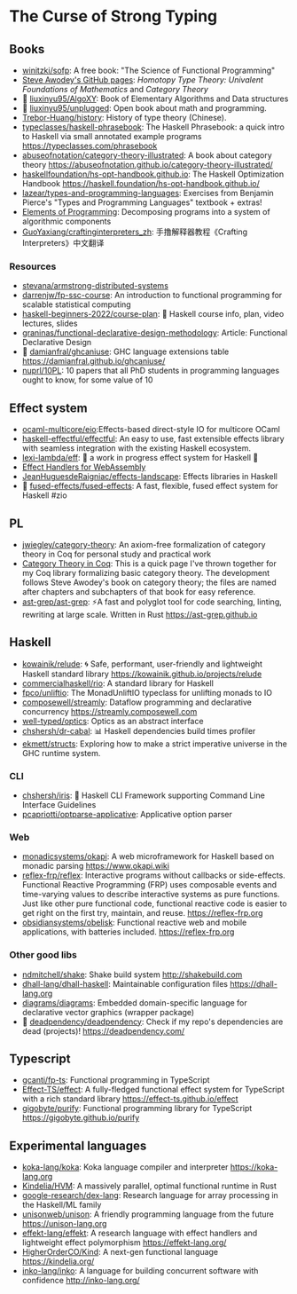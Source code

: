 # The Curse of Strong Typing

## Books

- [winitzki/sofp](https://github.com/winitzki/sofp): A free book: "The Science
  of Functional Programming"
- [Steve Awodey's GitHub pages](https://awodey.github.io/): _Homotopy Type
  Theory: Univalent Foundations of Mathematics_ and _Category Theory_
- 🌟 [liuxinyu95/AlgoXY](https://github.com/liuxinyu95/AlgoXY): Book of
  Elementary Algorithms and Data structures
- 🌟 [liuxinyu95/unplugged](https://github.com/liuxinyu95/unplugged): Open book
  about math and programming.
- [Trebor-Huang/history](https://github.com/Trebor-Huang/history): History of
  type theory (Chinese).
- [typeclasses/haskell-phrasebook](https://github.com/typeclasses/haskell-phrasebook):
  The Haskell Phrasebook: a quick intro to Haskell via small annotated example
  programs <https://typeclasses.com/phrasebook>
- [abuseofnotation/category-theory-illustrated](https://github.com/abuseofnotation/category-theory-illustrated):
  A book about category theory
  <https://abuseofnotation.github.io/category-theory-illustrated/>
- [haskellfoundation/hs-opt-handbook.github.io](https://github.com/haskellfoundation/hs-opt-handbook.github.io):
  The Haskell Optimization Handbook
  <https://haskell.foundation/hs-opt-handbook.github.io/>
- [lazear/types-and-programming-languages](https://github.com/lazear/types-and-programming-languages):
  Exercises from Benjamin Pierce's "Types and Programming Languages" textbook +
  extras!
- [Elements of Programming](http://elementsofprogramming.com/): Decomposing
  programs into a system of algorithmic components
- [GuoYaxiang/craftinginterpreters_zh](https://github.com/GuoYaxiang/craftinginterpreters_zh):
  手撸解释器教程《Crafting Interpreters》中文翻译

### Resources

- [stevana/armstrong-distributed-systems](https://github.com/stevana/armstrong-distributed-systems)
- [darrenjw/fp-ssc-course](https://github.com/darrenjw/fp-ssc-course): An
  introduction to functional programming for scalable statistical computing
- [haskell-beginners-2022/course-plan](https://github.com/haskell-beginners-2022/course-plan):
  📜 Haskell course info, plan, video lectures, slides
- [graninas/functional-declarative-design-methodology](https://github.com/graninas/functional-declarative-design-methodology):
  Article: Functional Declarative Design
- 🌟 [damianfral/ghcaniuse](https://github.com/damianfral/ghcaniuse): GHC
  language extensions table <https://damianfral.github.io/ghcaniuse/>
- [nuprl/10PL](https://github.com/nuprl/10PL): 10 papers that all PhD students
  in programming languages ought to know, for some value of 10

## Effect system

- [ocaml-multicore/eio](https://github.com/ocaml-multicore/eio):Effects-based
  direct-style IO for multicore OCaml
- [haskell-effectful/effectful](https://github.com/haskell-effectful/effectful):
  An easy to use, fast extensible effects library with seamless integration with
  the existing Haskell ecosystem.
- [lexi-lambda/eff](https://github.com/lexi-lambda/eff): 🚧 a work in progress
  effect system for Haskell 🚧
- [Effect Handlers for WebAssembly](https://wasmfx.dev/)
- [JeanHuguesdeRaigniac/effects-landscape](https://github.com/JeanHuguesdeRaigniac/effects-landscape):
  Effects libraries in Haskell
- 🌟
  [fused-effects/fused-effects](https://github.com/fused-effects/fused-effects):
  A fast, flexible, fused effect system for Haskell #zio

## PL

- [jwiegley/category-theory](https://github.com/jwiegley/category-theory): An
  axiom-free formalization of category theory in Coq for personal study and
  practical work
- [Category Theory in Coq](http://www.megacz.com/berkeley/coq-categories/): This
  is a quick page I've thrown together for my Coq library formalizing basic
  category theory. The development follows Steve Awodey's book on category
  theory; the files are named after chapters and subchapters of that book for
  easy reference.
- [ast-grep/ast-grep](https://github.com/ast-grep/ast-grep): ⚡A fast and
  polyglot tool for code searching, linting, rewriting at large scale. Written
  in Rust <https://ast-grep.github.io>

## Haskell

- [kowainik/relude](https://github.com/kowainik/relude): 🌀 Safe, performant,
  user-friendly and lightweight Haskell standard library
  <https://kowainik.github.io/projects/relude>
- [commercialhaskell/rio](https://github.com/commercialhaskell/rio): A standard
  library for Haskell
- [fpco/unliftio](https://github.com/fpco/unliftio): The MonadUnliftIO typeclass
  for unlifting monads to IO
- [composewell/streamly](https://github.com/composewell/streamly): Dataflow
  programming and declarative concurrency <https://streamly.composewell.com>
- [well-typed/optics](https://github.com/well-typed/optics): Optics as an
  abstract interface
- [chshersh/dr-cabal](https://github.com/chshersh/dr-cabal): 📊 Haskell
  dependencies build times profiler
- [ekmett/structs](https://github.com/ekmett/structs): Exploring how to make a
  strict imperative universe in the GHC runtime system.

### CLI

- [chshersh/iris](https://github.com/chshersh/iris): 🌈 Haskell CLI Framework
  supporting Command Line Interface Guidelines
- [pcapriotti/optparse-applicative](https://github.com/pcapriotti/optparse-applicative):
  Applicative option parser

### Web

- [monadicsystems/okapi](https://github.com/monadicsystems/okapi): A web
  microframework for Haskell based on monadic parsing <https://www.okapi.wiki>
- [reflex-frp/reflex](https://github.com/reflex-frp/reflex): Interactive
  programs without callbacks or side-effects. Functional Reactive Programming
  (FRP) uses composable events and time-varying values to describe interactive
  systems as pure functions. Just like other pure functional code, functional
  reactive code is easier to get right on the first try, maintain, and reuse.
  <https://reflex-frp.org>
- [obsidiansystems/obelisk](https://github.com/obsidiansystems/obelisk):
  Functional reactive web and mobile applications, with batteries included.
  <https://reflex-frp.org>

### Other good libs

- [ndmitchell/shake](https://github.com/ndmitchell/shake): Shake build system
  <http://shakebuild.com>
- [dhall-lang/dhall-haskell](https://github.com/dhall-lang/dhall-haskell):
  Maintainable configuration files <https://dhall-lang.org>
- [diagrams/diagrams](https://github.com/diagrams/diagrams): Embedded
  domain-specific language for declarative vector graphics (wrapper package)
- 🌟 [deadpendency/deadpendency](https://github.com/deadpendency/deadpendency):
  Check if my repo's dependencies are dead (projects)!
  <https://deadpendency.com/>

## Typescript

- [gcanti/fp-ts](https://github.com/gcanti/fp-ts): Functional programming in
  TypeScript
- [Effect-TS/effect](https://github.com/Effect-TS/effect): A fully-fledged
  functional effect system for TypeScript with a rich standard library
  <https://effect-ts.github.io/effect>
- [gigobyte/purify](https://github.com/gigobyte/purify): Functional programming
  library for TypeScript <https://gigobyte.github.io/purify>

## Experimental languages

- [koka-lang/koka](https://github.com/koka-lang/koka): Koka language compiler
  and interpreter <https://koka-lang.org>
- [Kindelia/HVM](https://github.com/Kindelia/HVM): A massively parallel, optimal
  functional runtime in Rust
- [google-research/dex-lang](https://github.com/google-research/dex-lang):
  Research language for array processing in the Haskell/ML family
- [unisonweb/unison](https://github.com/unisonweb/unison): A friendly
  programming language from the future <https://unison-lang.org>
- [effekt-lang/effekt](https://github.com/effekt-lang/effekt): A research
  language with effect handlers and lightweight effect polymorphism
  <https://effekt-lang.org/>
- [HigherOrderCO/Kind](https://github.com/HigherOrderCO/Kind): A next-gen
  functional language <https://kindelia.org/>
- [inko-lang/inko](https://github.com/inko-lang/inko): A language for building
  concurrent software with confidence <http://inko-lang.org/>
